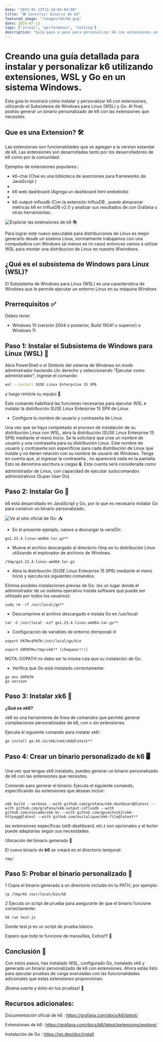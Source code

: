 ```yaml
---
date: "2025-01-13T11:10:04-04:00"
title: "🛠️ Construir binario de k6"
featured_image: "/images/k6/k6.png"
date: 2024-07-13
tags: ["stress", "performance", "testing"]
description: "Guía paso a paso para personalizar k6 con extensiones en WSL"
---
```


# Creando una guía detallada para instalar y personalizar k6 utilizando extensiones, WSL y Go en un sistema Windows.

Esta guía te mostrará cómo instalar y personalizar k6 con extensiones, utilizando el Subsistema de Windows para Linux (WSL) y Go. Al final, podrás generar un binario personalizado de k6 con las extensiones que necesites.

## Que es una Extension? 🛠️

Las extensiones son funcionalidades que se agregan a la version estandar de k6, Las extensiones son desarrolladas tanto por los desarrolladores de k6 como por la comunidad.

Ejemplos de extensiones populares::

- k6-chai (Chai es una biblioteca de aserciones para frameworks de JavaScript )
- 
- k6 web dashboard (Agrega un dashboard html embebido)
- 
- k6-output-influxdb (Con la extensión InfluxDB , puede almacenar métricas k6 en InfluxDB v2.0 y analizar sus resultados de con Grafana u otras herramientas .

![Explorar las extensiones de k6](https://grafana.com/docs/k6/latest/extensions/explore/) 📚

Para lograr este nuevo ejecutable para distribuciones de Linux es mejor generarlo desde un sistema Linux, normalmente trabajamos con una computadora con Windows (al menos es mi caso) entonces vamos a utilizar WSL para montar una distribucion de Linux en nuestro Wwindows.

## ¿Qué es el subsistema de Windows para Linux (WSL)?

El Subsistema de Windows para Linux (WSL) es una característica de Windows que le permite ejecutar un entorno Linux en su máquina Windows

## Prerrequisitos ✅

Debes tener:

- Windows 10 (versión 2004 o posterior, Build 19041 o superior) o Windows 11

## Paso 1: Instalar el Subsistema de Windows para Linux (WSL) 🐧

Abra PowerShell o el Símbolo del sistema de Windows en modo administrador haciendo clic derecho y seleccionando "Ejecutar como administrador", ingrese el comando:

```cmd
wsl --install SUSE Linux Enterprise 15 SP6
```
y luego reinicie su equipo 🔄

Este comando habilitará las funciones necesarias para ejecutar WSL e instalar la distribución SUSE Linux Enterprise 15 SP6 de Linux.

- Configura tu nombre de usuario y contraseña de Linux

Una vez que se haya completado el proceso de instalación de su distribución Linux con WSL, abra la distribución (SUSE Linux Enterprise 15 SP6) mediante el menú Inicio. Se le solicitará que cree un nombre de usuario y una contraseña para su distribución Linux.
Este nombre de usuario y contraseña son específicos para cada distribución de Linux que instale y no tienen relación con su nombre de usuario de Windows.
Tenga en cuenta que, al ingresar la contraseña , no aparecerá nada en la pantalla. Esto se denomina escritura a ciegas 🔒.
Esta cuenta será considerada como administrador de Linux, con capacidad de ejecutar sudocomandos administrativos (Super User Do).

## Paso 2: Instalar Go 🐹

k6 está desarrollado en JavaScript y Go, por lo que es necesario instalar Go para construir un binario personalizado.

![Ve al sitio oficial de Go:](https://go.dev/dl/) 📥

- En el presente ejemplo, vamos a descargar la versiÓn:
```linux
go1.23.4.linux-amd64.tar.gz**
```

- Mueve el archivo descargado al directorio /tmp en tu distribución Linux utilizando el explorador de archivos de Windows.

```linux
/tmp/go1.23.4.linux-amd64.tar.gz
```

- Abra la distribución (SUSE Linux Enterprise 15 SP6) mediante el menú Inicio y ejecuta los siguientes comandos:

Elimina posibles instalaciones previas de Go: (es un lugar donde el administrador de un sistema operativo instala software que puede ser utilizado por todos los usuarios):

```linux
sudo rm -rf /usr/local/go**
```

- Descomprime el archivo descargado e instala Go en /usr/local:

```linux
tar -C /usr/local -xzf go1.23.4.linux-amd64.tar.gz**
```

- Configuración de variables de entorno (temporal) 🌐

```linux
export PATH=$PATH:/usr/local/go/bin

export GOPATH=/tmp/xk6** (chequear!!!)
```

NOTA: GOPATH no debe ser la misma ruta que su instalación de Go. 

- Verifica que Go esté instalado correctamente:

```linux
go env GOPATH
go version
```

## Paso 3: Instalar xk6 🔧

**¿Qué es xk6?**

xk6 es una herramienta de línea de comandos que permite generar compilaciones personalizadas de k6, con o sin extensiones.

Ejecuta el siguiente comando para instalar xk6::

```linux
go install go.k6.io/xk6/cmd/xk6@latest**
```

## Paso 4: Crear un binario personalizado de k6 🖥️

Una vez que tengas xk6 instalado, puedes generar un binario personalizado de k6 con las extensiones que necesites.

Comando para generar el binario:
Ejecuta el siguiente comando, especificando las extensiones que deseas incluir:

```linux

xk6 build --verbose --with github.com/grafana/xk6-dashboard@latest --with github.com/grafana/xk6-output-influxdb --with github.com/oleiade/xk6-kv --with github.com/gpiechnik2/xk6-httpagg@latest --with github.com/avitalique/xk6-file@latest**

```
las extensiones específicas (xk6-dashboard, etc.) son opcionales y el lector puede adaptarlas según sus necesidades.

Ubicación del binario generado 📁

El nuevo binario de **k6** se creará en el directorio temporal:

```linux
tmp/
```

## Paso 5: Probar el binario personalizado 🧪

1 Copia el binario generado a un directorio incluido en tu PATH, por ejemplo:

```linux
cp /tmp/k6 /usr/local/bin/k6
```

2 Ejecuta un script de prueba para asegurarte de que el binario funcione correctamente:

```linux
k6 run test.js
```
Donde test.js es un script de prueba básico.

Espero que todo te funcione de maravillas, Exitos!!! 🤞

## Conclusión 🎉

Con estos pasos, has instalado WSL, configurado Go, instalado xk6 y generado un binario personalizado de k6 con extensiones. Ahora estás listo para ejecutar pruebas de carga avanzadas con las funcionalidades adicionales que estas extensiones proporcionan.

¡Buena suerte y éxito en tus pruebas! 🙏

## Recursos adicionales:

Documentación oficial de k6 : https://grafana.com/docs/k6/latest/

Extensiones de k6 : https://grafana.com/docs/k6/latest/extensions/explore/

Instalación de Go : https://go.dev/doc/install
